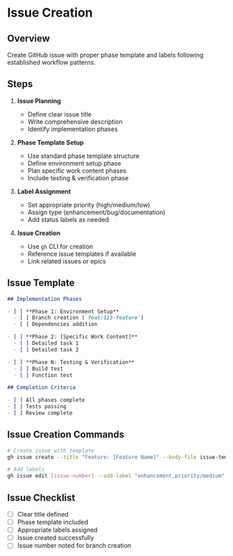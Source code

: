 # Issue Creation

## Overview
Create GitHub issue with proper phase template and labels following established workflow patterns.

## Steps
1. **Issue Planning**
   - Define clear issue title
   - Write comprehensive description
   - Identify implementation phases

2. **Phase Template Setup**
   - Use standard phase template structure
   - Define environment setup phase
   - Plan specific work content phases
   - Include testing & verification phase

3. **Label Assignment**
   - Set appropriate priority (high/medium/low)
   - Assign type (enhancement/bug/documentation)
   - Add status labels as needed

4. **Issue Creation**
   - Use `gh` CLI for creation
   - Reference issue templates if available
   - Link related issues or epics

## Issue Template
```markdown
## Implementation Phases

- [ ] **Phase 1: Environment Setup**
  - [ ] Branch creation (`feat/123-feature`)
  - [ ] Dependencies addition

- [ ] **Phase 2: [Specific Work Content]**
  - [ ] Detailed task 1
  - [ ] Detailed task 2

- [ ] **Phase N: Testing & Verification**
  - [ ] Build test
  - [ ] Function test

## Completion Criteria

- [ ] All phases complete
- [ ] Tests passing
- [ ] Review complete
```

## Issue Creation Commands
```bash
# Create issue with template
gh issue create --title "Feature: [Feature Name]" --body-file issue-template.md

# Add labels
gh issue edit [issue-number] --add-label "enhancement,priority/medium"
```

## Issue Checklist
- [ ] Clear title defined
- [ ] Phase template included
- [ ] Appropriate labels assigned
- [ ] Issue created successfully
- [ ] Issue number noted for branch creation
